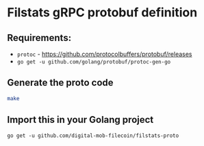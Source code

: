 # Filstats gRPC protobuf definition

## Requirements:
- `protoc` - https://github.com/protocolbuffers/protobuf/releases
- `go get -u github.com/golang/protobuf/protoc-gen-go`

## Generate the proto code
```bash
make
```

## Import this in your Golang project
```
go get -u github.com/digital-mob-filecoin/filstats-proto
```